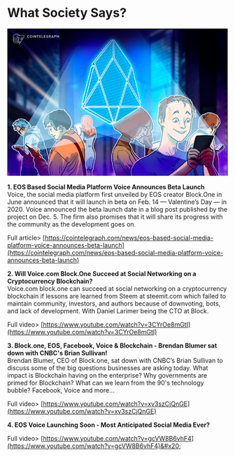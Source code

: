 # What Society Says?

![](<../../.gitbook/assets/image (12).png>)

**1. EOS Based Social Media Platform Voice Announces Beta Launch**\
Voice, the social media platform first unveiled by EOS creator Block.One in June announced that it will launch in beta on Feb. 14 — Valentine’s Day — in 2020. Voice announced the beta launch date in a blog post published by the project on Dec. 5. The firm also promises that it will share its progress with the community as the development goes on.

Full article> [https://cointelegraph.com/news/eos-based-social-media-platform-voice-announces-beta-launch](https://cointelegraph.com/news/eos-based-social-media-platform-voice-announces-beta-launch)

**2. Will Voice.com Block.One Succeed at Social Networking on a Cryptocurrency Blockchain?**\
Voice.com block.one can succeed at social networking on a cryptocurrency blockchain if lessons are learned from Steem at steemit.com which failed to maintain community, investors, and authors because of downvoting, bots, and lack of development. With Daniel Larimer being the CTO at Block.

Full video> [https://www.youtube.com/watch?v=3CYrOe8mGtI](https://www.youtube.com/watch?v=3CYrOe8mGtI)

**3. Block.one, EOS, Facebook, Voice & Blockchain - Brendan Blumer sat down with CNBC's Brian Sullivan!**\
Brendan Blumer, CEO of Block.one, sat down with CNBC’s Brian Sullivan to discuss some of the big questions businesses are asking today. What impact is Blockchain having on the enterprise? Why governments are primed for Blockchain? What can we learn from the 90's technology bubble? Facebook, Voice and more...

Full video> [https://www.youtube.com/watch?v=xv3szCjQnGE](https://www.youtube.com/watch?v=xv3szCjQnGE)

**4. EOS Voice Launching Soon - Most Anticipated Social Media Ever?**

Full video> [https://www.youtube.com/watch?v=gcVW8B6vhF4](https://www.youtube.com/watch?v=gcVW8B6vhF4)&#x20;
